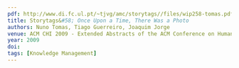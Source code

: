 ```yaml
---
pdf: http://www.di.fc.ul.pt/~tjvg/amc/storytags//files/wip258-tomas.pdf
title: Storytags&#58; Once Upon a Time, There Was a Photo
authors: Nuno Tomas, Tiago Guerreiro, Joaquim Jorge
venue: ACM CHI 2009 - Extended Abstracts of the ACM Conference on Human Factors in Computing Systems. Boston, MA, USA, April, 2009
year: 2009
doi: 
tags: [Knowledge Management]
---
```

